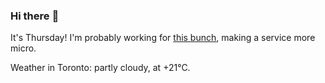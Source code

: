 ### Hi there :wave:

It's Thursday! I'm probably working for [this bunch](https://github.com/kohofinancial), making a service more micro.

Weather in Toronto: partly cloudy, at +21°C.
